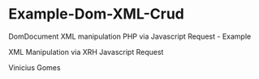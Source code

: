 # Example-Dom-XML-Crud

DomDocument XML manipulation PHP via Javascript Request - Example

XML Manipulation via XRH Javascript Request

Vinicius Gomes
